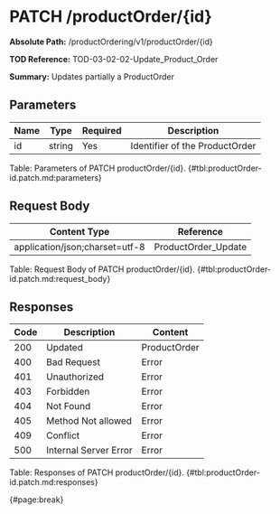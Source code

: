 <!--
    ATTENTION: This file was generated via gradle!
               Do NOT manually edit this file! Any such changes will be overwritten!
-->

# PATCH /productOrder/{id}

**Absolute Path:** /productOrdering/v1/productOrder/{id}

**TOD Reference:** TOD-03-02-02-Update_Product_Order

**Summary:** Updates partially a ProductOrder

## Parameters

| Name | Type | Required | Description |
| ------ | ------ | --- | ------------ |
| id | string | Yes | Identifier of the ProductOrder |

Table: Parameters of PATCH productOrder/{id}. {#tbl:productOrder-id.patch.md:parameters}

## Request Body

| Content Type | Reference |
|--------------|-----------|
| application/json;charset=utf-8 | ProductOrder_Update |

Table: Request Body of PATCH productOrder/{id}. {#tbl:productOrder-id.patch.md:request_body}

## Responses

| Code | Description | Content |
|------|-------------|---------|
| 200 | Updated | ProductOrder |
| 400 | Bad Request | Error |
| 401 | Unauthorized | Error |
| 403 | Forbidden | Error |
| 404 | Not Found | Error |
| 405 | Method Not allowed | Error |
| 409 | Conflict | Error |
| 500 | Internal Server Error | Error |

Table: Responses of PATCH productOrder/{id}. {#tbl:productOrder-id.patch.md:responses}

{#page:break}
